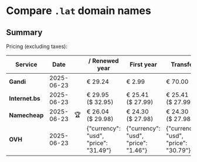 # Compare `.lat` domain names

## Summary

Pricing (excluding taxes):

| Service | Date |  | / Renewed year | First year | Transfer | Restoration |
|--|--|--|--|--|--|--|
| **Gandi** | 2025-06-23 |  | € 29.24 | € 2.99 | € 70.00 | € 102.55 |
| **Internet.bs** | 2025-06-23 |  | € 29.95<br>($ 32.95) | € 25.41<br>($ 27.99) | € 25.41<br>($ 27.99) | € 138.89<br>($ 152.99) |
| **Namecheap** | 2025-06-23 | 🏆 | € 26.04<br>($ 29.98) | € 24.30<br>($ 27.98) | € 24.30<br>($ 27.98) |  |
| **OVH** | 2025-06-23 |  | {"currency": "usd", "price": "31.49"} | {"currency": "usd", "price": "1.46"} | {"currency": "usd", "price": "30.79"} |  |
